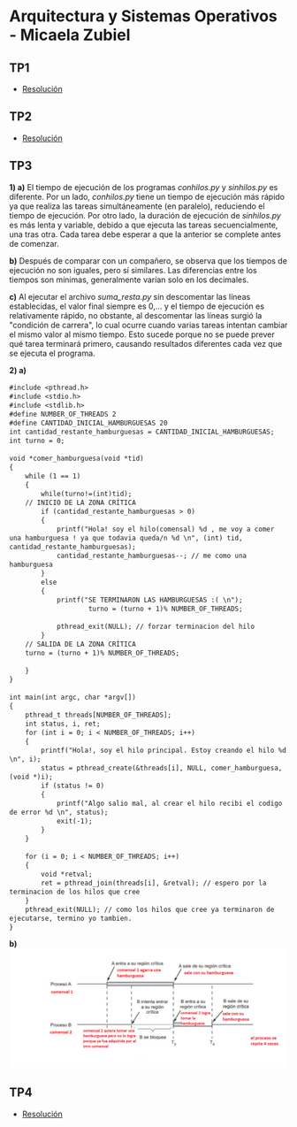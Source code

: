 # Arquitectura y Sistemas Operativos - Micaela Zubiel
## TP1
* [Resolución](TP1/captura.png)
## TP2
* [Resolución](https://github.com/micaelazubiel/-ASO2024TPs/blob/master/TP2/Captura%20de%20pantalla%20tp2.png)
## TP3
**1) a)** El tiempo de ejecución de los programas *conhilos.py* y *sinhilos.py* es diferente. Por un lado, *conhilos.py* tiene un tiempo de ejecución más rápido ya que realiza las tareas simultáneamente (en paralelo), reduciendo el tiempo de ejecución. Por otro lado, la duración de ejecución de *sinhilos.py* es más lenta y variable, debido a que ejecuta las tareas secuencialmente, una tras otra. Cada tarea debe esperar a que la anterior se complete antes de comenzar.

**b)** Después de comparar con un compañero, se observa que los tiempos de ejecución no son iguales, pero sí similares. Las diferencias entre los tiempos son mínimas, generalmente varían solo en los decimales.

**c)** Al ejecutar el archivo *suma_resta.py* sin descomentar las líneas establecidas, el valor final siempre es 0,... y el tiempo de ejecución es relativamente rápido, no obstante, al descomentar las líneas surgió la "condición de carrera", lo cual ocurre cuando varias tareas intentan cambiar el mismo valor al mismo tiempo. Esto sucede porque no se puede prever qué tarea terminará primero, causando resultados diferentes cada vez que se ejecuta el programa.

**2) a)**
```
#include <pthread.h>
#include <stdio.h>
#include <stdlib.h>
#define NUMBER_OF_THREADS 2
#define CANTIDAD_INICIAL_HAMBURGUESAS 20
int cantidad_restante_hamburguesas = CANTIDAD_INICIAL_HAMBURGUESAS;
int turno = 0;

void *comer_hamburguesa(void *tid)
{
	while (1 == 1)
	{ 
		while(turno!=(int)tid);
    // INICIO DE LA ZONA CRÍTICA
		if (cantidad_restante_hamburguesas > 0)
		{
			printf("Hola! soy el hilo(comensal) %d , me voy a comer una hamburguesa ! ya que todavia queda/n %d \n", (int) tid, cantidad_restante_hamburguesas);
			cantidad_restante_hamburguesas--; // me como una hamburguesa
		}
		else
		{
			printf("SE TERMINARON LAS HAMBURGUESAS :( \n");
        	        turno = (turno + 1)% NUMBER_OF_THREADS;

			pthread_exit(NULL); // forzar terminacion del hilo
		}
    // SALIDA DE LA ZONA CRÍTICA   
	turno = (turno + 1)% NUMBER_OF_THREADS;

	}
}

int main(int argc, char *argv[])
{
	pthread_t threads[NUMBER_OF_THREADS];
	int status, i, ret;
	for (int i = 0; i < NUMBER_OF_THREADS; i++)
	{
		printf("Hola!, soy el hilo principal. Estoy creando el hilo %d \n", i);
		status = pthread_create(&threads[i], NULL, comer_hamburguesa, (void *)i);
		if (status != 0)
		{
			printf("Algo salio mal, al crear el hilo recibi el codigo de error %d \n", status);
			exit(-1);
		}
	}

	for (i = 0; i < NUMBER_OF_THREADS; i++)
	{
		void *retval;
		ret = pthread_join(threads[i], &retval); // espero por la terminacion de los hilos que cree
	}
	pthread_exit(NULL); // como los hilos que cree ya terminaron de ejecutarse, termino yo tambien.
}
```
**b)** ![comensales](TP3/punto2/comensales2.png)

## TP4
* [Resolución](https://github.com/micaelazubiel/-ASO2024TPs/commit/05374c4795b0b9a1e24be06d4f0942e6ccc245b6)

